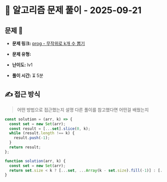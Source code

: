 # 📝 알고리즘 문제 풀이 - 2025-09-21

## 문제 📖

- **문제 링크:** [prog - 무작위로 k개 수 뽑기](https://school.programmers.co.kr/learn/courses/30/lessons/181858)

- **문제 유형:**

- **난이도:** lv1

- **풀이 시간:** ⏳ 5분

## ✍ 접근 방식

> 어떤 방법으로 접근했는지 설명
> 다른 풀이를 참고했다면 어떤걸 배웠는지

```js
const solution = (arr, k) => {
  const set = new Set(arr);
  const result = [...set].slice(0, k);
  while (result.length !== k) {
    result.push(-1);
  }
  return result;
};
```

```js
function solution(arr, k) {
  const set = new Set(arr);
  return set.size < k ? [...set, ...Array(k - set.size).fill(-1)] : [...set].slice(0, k);
}
```
